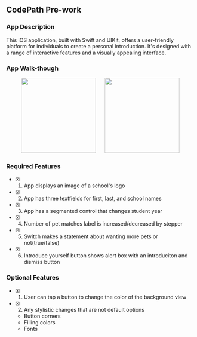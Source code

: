 ## CodePath Pre-work

### App Description

This iOS application, built with Swift and UIKit, offers a user-friendly platform for individuals to create a personal introduction. It's designed with a range of interactive features and a visually appealing interface.

### App Walk-though

<p align="center">
  <img src="https://github.com/Elias0127/codepath-prework/assets/86494198/de561dae-3b41-47aa-b57a-27df02e70c6a" width="200" style="margin-right: 20px;"/>
  <img src="https://github.com/Elias0127/codepath-prework/assets/86494198/35dd856a-01e1-4fcd-88ba-5e6370901657" width="200"/>
</p>

### Required Features

- [x] 1. App displays an image of a school's logo
- [x] 2. App has three textfields for first, last, and school names
- [x] 3. App has a segmented control that changes student year
- [x] 4. Number of pet matches label is increased/decreased by stepper
- [x] 5. Switch makes a statement about wanting more pets or not(true/false) 
- [x] 6. Introduce yourself button shows alert box with an introduciton and dismiss button

### Optional Features

- [x] 1. User can tap a button to change the color of the background view
- [x] 2. Any stylistic changes that are not default options
    - Button corners
    - Filling colors
    - Fonts

      
